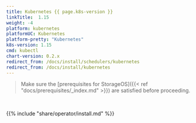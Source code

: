```yaml
---
title: Kubernetes {{ page.k8s-version }}
linkTitle:  1.15
weight: -4
platform: kubernetes
platformUC: Kubernetes
platform-pretty: "Kubernetes"
k8s-version: 1.15
cmd: kubectl
chart-version: 0.2.x
redirect_from: /docs/install/schedulers/kubernetes
redirect_from: /docs/install/kubernetes
---
```



> Make sure the 
> [prerequisites for StorageOS]({{< ref "docs/prerequisites/_index.md" >}}) are
> satisfied before proceeding.

&nbsp;

{{% include "share/operator/install.md" %}}
